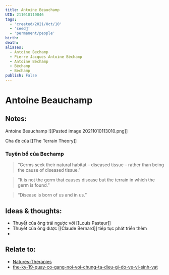 ```yaml
---
title: Antoine Beauchamp
UID: 211010110846
tags:
  - 'created/2021/Oct/10'
  - 'seed🥜'
  - 'permanent/people'
birth: 
death:
aliases:
  - Antoine Bechamp
  - Pierre Jacques Antoine Béchamp
  - Antoine Béchamp
  - Béchamp
  - Bechamp
publish: False
---
```

# Antoine Beauchamp

## Notes:
Antoine Beauchamp
![[Pasted image 20211010113010.png]]

Cha đẻ của [[The Terrain Theory]]


### Tuyên bố của Bechamp
> “Germs seek their natural habitat – diseased tissue – rather than being the cause of diseased tissue.”

> “It is not the germ that causes disease but the terrain in which the germ is found.”

> “Disease is born of us and in us.”

## Ideas & thoughts:
- Thuyết của ông trái ngược với [[Louis Pasteur]]
- Thuyết của ông được [[Claude Bernard]] tiếp tục phát triển thêm
- 
## Relate to:
- [Natures-Therapies](https://www.naturalhealthscience.com/article_Natures-Therapies_090624.php)
- [the-ky-19-quay-co-gang-noi-voi-chung-ta-dieu-gi-do-ve-vi-sinh-vat](https://hitechglitz.com/vietnam/the-ky-19-quay-co-gang-noi-voi-chung-ta-dieu-gi-do-ve-vi-sinh-vat/)